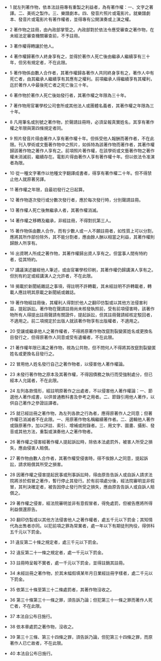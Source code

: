 * 1 就左列著作物，依本法註冊專有重製之利益者，為有著作權：一、文字之著譯。二、美術之製作。三、樂譜劇本。四、發音片照片或電影片。就樂譜劇本、發音片或電影片有著作權者，並得專有公開演奏或上演之權。

* 2 著作物之註冊，由內政部掌管之。內政部對於依法令應受審查之著作物，在未經法定審查機關審查前，不予註冊。

* 3 著作權得轉讓於他人。

* 4 著作權歸著作人終身享有之，並得於著作人死亡後由繼承人繼續享有三十年，但另有規定者，不在此限。

* 5 著作物係由數人合作者，其著作權歸各著作人共同終身享有之，著作人中有死亡者，由其繼承人繼續享有其應有之權利。前項繼承人得繼續享有其權利，迄於著作人中最後死亡者之死亡後三十年。

* 6 著作物於著作人死亡後始發行者，其著作權之年限為三十年。

* 7 著作物用官署學校公司會所或其他法人或團體名義者，其著作權之年限為三十年。

* 8 凡用筆名或別號之著作物，於聲請註冊時，必須呈報真實姓名，其享有著作權之年限與第四條規定者同。

* 9 照片發音片得由著作人享有著作權十年。但係受他人報酬而著作者，不在此限。刊入學術或文藝著作物中之照片，如係特為該著作物而著作者，其著作權歸該著作物之著作人享有之。前項照片著作權，在該學術或文藝著作物之著作權未消滅前，繼續存在。電影片得由著作人享有著作權十年。但以依法令准演者為限。

* 10 從一種文字著作以他種文字翻譯成書者，得享有著作權二十年。但不得禁止他人就原著另譯。

* 11 著作權之年限，自最初發行之日起算。

* 12 著作物逐次發行或分數次發行者，應於每次發行時，分別聲請註冊。

* 13 著作權人死亡後無繼承人者，其著作權消滅。

* 14 著作權之移轉及繼承，非經註冊，不得對抗第三人。

* 15 著作物係由數人合作，而有少數人或一人不願註冊者，如性質上可以分割，應將其所作部份除外，其不能分割者，應由餘人酬以相當之利益，其著作權則歸餘人所享有。

* 16 出資聘人所成之著作物，其著作權歸出資人享有之。但當事人間有特約者，從其特約。

* 17 講議演述雖經他人筆述，或由官署學校印刷，其著作權仍歸講演人享有之。但別有約定或經講演人之允許者，不在此限。

* 18 揭載於新聞紙雜誌之事項，得註明不許轉載，其未經註明不許轉載者，轉載人應註明其原載之新聞紙或雜誌。

* 19 著作物經註冊後，其權利人得對於他人之翻印仿製或以其他方法侵害利益，提起訴訟。著作物在聲請註冊尚未核發執照前，受有前項侵害時，該著作物所有人得提出註冊聲請有關證件，提起訴訟，但其註冊聲請經核定駁回者，不適用之。前二項規定於出版人就該著作物享有出版權者，不適用之。

* 20 受讓或繼承他人之著作權者，不得將原著作物改竄割裂變匿姓名或更換名目發行之，但得原著作人同意或受有遺囑者，不在此限。

* 21 著作權年限已滿之著作物，視為公共物，但不問何人不得將其改竄割裂變匿姓名或更換名目發行之。

* 22 冒用他人姓名發行自己之著作物者，以侵害他人著作權論。

* 23 未發行著作物之原本及其著作權，不得因債務之執行而受強制處分，但已經本人允諾者，不在此限。

* 24 左列各款情形，經註明原著作之出處者，不以侵害他人著作權論：一、節選他人著作成書，以供普通教科書及參考之用者。二、節錄引用他人著作，以供自己著作之參證註譯者。

* 25 就已經註冊之著作物，為左列各款之行為者，應得原著作人之同意；但著作權已消滅者不在此限。一、用原著作物名稱繼續著作者。二、選輯他人著作或錄原著作，加以評註、索引、增補或附錄者。三、用文字、圖畫、攝影、發音或其他方法，重製或演奏他人之著作物者。

* 26 著作權之侵害經著作權人提起訴訟時，除依本法處罰外，被害人所受之損失，應由侵害人賠償。

* 27 著作物由數人合作者，其著作權受侵害時，得不俟餘人之同意，提起訴訟，請求賠償其所受之損害。

* 28 因著作權之侵害提起民事或刑事訴訟時，得由原告告訴人或自訴人請求法院將涉於假冒之著作，暫行停止其發行。於有前項處分後，經法院審明並非假冒，其判決確定者，被告因停止發行所受之損失，應由原告告訴人或自訴人賠償之。

* 29 著作權之侵害，經法院審明並非有意假冒者，得免處罰，但被告應將所得利益償還原告。

* 30 翻印仿製或以其他方法侵害他人之著作權者，處五千元以下罰金；其知情代為出售者亦同。以犯前項之罪為常業者，處一年以下有期徒刑拘役，得併科五千元以下罰金。

* 31 違反第二十條之規定者，處三千元以下罰金。

* 32 違反第二十一條之規定者，處一千元以下罰金。

* 33 註冊時呈報不實者，處一千元以下罰金，並得註銷其註冊。

* 34 未經註冊之著作物，於其末幅假填某年月日業經註冊字樣者，處二千元以下罰金。

* 35 依第三十條至第三十二條處罰者，其著作物沒收之。

* 36 第三十條第三十一條之罪，須告訴乃論；但犯第三十一條之罪而著作人死亡者，不在此限。

* 37 本法自公布日施行。

* 38 依本章處罰之著作物，沒收之。

* 39 第三十三條、第三十四條之罪，須告訴乃論，但犯第三十四條之罪，而原著作人已亡故者，不在此限。

* 40 本法自公布日施行。

